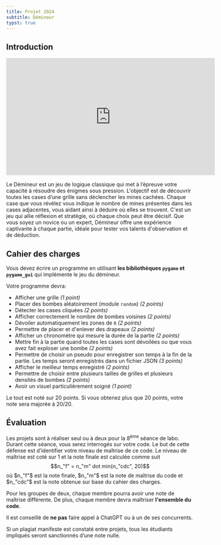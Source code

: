 ```yaml
---
title: Projet 2024
subtitle: Démineur
typst: true
---
```


## Introduction

<iframe width="560" height="315" style="margin: 1rem auto; display: block" src="https://www.youtube.com/embed/2kxM87neXRw?si=ZLcSAhBGnQgjEdUv" title="YouTube video player" frameborder="0" allow="accelerometer; autoplay; clipboard-write; encrypted-media; gyroscope; picture-in-picture; web-share" referrerpolicy="strict-origin-when-cross-origin" allowfullscreen></iframe>

Le Démineur est un jeu de logique classique qui met à l’épreuve votre capacité à résoudre des énigmes sous pression. L'objectif est de découvrir toutes les cases d’une grille sans déclencher les mines cachées. Chaque case que vous révélez vous indique le nombre de mines présentes dans les cases adjacentes, vous aidant ainsi à déduire où elles se trouvent. C'est un jeu qui allie réflexion et stratégie, où chaque choix peut être décisif. Que vous soyez un novice ou un expert, Démineur offre une expérience captivante à chaque partie, idéale pour tester vos talents d'observation et de déduction.

## Cahier des charges

Vous devez écrire un programme en utilisant **les bibliothèques `pygame` et `pygame_gui`** qui
implémente le jeu du démineur.

Votre programme devra:

- Afficher une grille _(1 point)_
- Placer des bombes aléatoirement (module `random`) _(2 points)_
- Détecter les cases cliquées _(2 points)_
- Afficher correctement le nombre de bombes voisines _(2 points)_
- Dévoiler automatiquement les zones de `0` _(2 points)_
- Permettre de placer et d'enlever des drapeaux _(2 points)_
- Afficher un chronomètre qui mesure la durée de la partie _(2 points)_
- Mettre fin à la partie quand toutes les cases sont dévoilées ou que vous avez fait exploser une bombe _(2 points)_
- Permettre de choisir un pseudo pour enregistrer son temps à la fin de la partie. Les temps seront enregistrés dans un fichier JSON _(3 points)_
- Afficher le meilleur temps enregistré _(2 points)_
- Permettre de choisir entre plusieurs tailles de grilles et plusieurs densités de bombes _(2 points)_
- Avoir un visuel particulièrement soigné _(1 point)_

Le tout est noté sur 20 points. Si vous obtenez plus que 20 points, votre note sera majorée à 20/20.

## Évaluation

Les projets sont à réaliser seul ou à deux pour la 8<sup>ème</sup> séance de labo. Durant cette séance, vous serez interrogés sur votre code. Le but de cette défense est d’identifier votre niveau de maîtrise de ce code. Le niveau de maîtrise est coté sur 1 et la note finale est calculée comme suit $$n_"f" = n_"m" dot min(n_"cdc", 20)$$ où $n_"f"$ est la note finale, $n_"m"$ est la note de maîtrise du code et $n_"cdc"$ est la note obtenue sur base du cahier des charges.

Pour les groupes de deux, chaque membre pourra avoir une note de maîtrise différente. De plus, chaque membre devra maîtriser **l'ensemble du code**.

Il est conseillé de **ne pas** faire appel à ChatGPT ou à un de ses concurrents.

Si un plagiat manifeste est constaté entre projets, tous les étudiants impliqués seront sanctionnés d’une note nulle.
